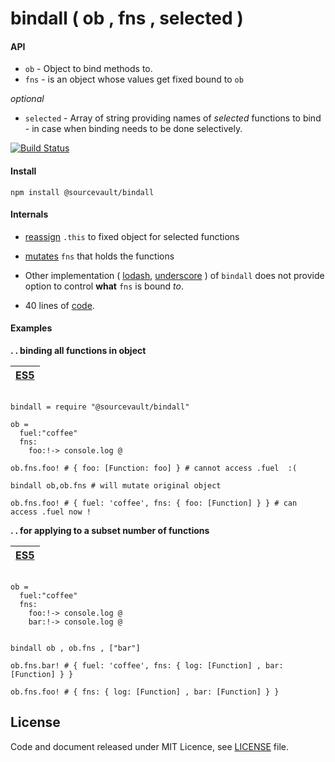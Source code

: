 # bindall ( ob , fns  , selected )

#### API
- `ob` - Object to bind methods to.
- `fns` - is an object whose values get fixed bound to `ob`

*optional*

- `selected` - Array of string providing names of *selected* functions to bind - in case when binding needs to be done selectively.

[![Build Status](https://travis-ci.org/sourcevault/bindall.svg?branch=travis)](https://travis-ci.org/sourcevault/bindall)

#### Install

```
npm install @sourcevault/bindall
```

#### Internals

- [reassign](https://github.com/sourcevault/bindall/blob/7e6208f6157b19a43133822233ff65aee130e274/main.ls#L1) ```.this``` to fixed object for selected functions

- [mutates](https://github.com/sourcevault/bindall/blob/7e6208f6157b19a43133822233ff65aee130e274/main.ls#L11) `fns` that holds the functions

- Other implementation ( [lodash](http://devdocs.io/lodash~4/index#bindall), [underscore](http://underscorejs.org/#bindall) ) of `bindall` does not provide option to control **what** `fns` is bound *to*.

- 40 lines of [code](https://github.com/sourcevault/bindall/blob/7e6208f6157b19a43133822233ff65aee130e274/main.ls#L3-L13).



#### Examples

**. . binding all functions in object** 

|[ES5](https://github.com/sourcevault/bindall/tree/master) |
| --- |

```livescript

bindall = require "@sourcevault/bindall"

ob = 
  fuel:"coffee"
  fns:
    foo:!-> console.log @

ob.fns.foo! # { foo: [Function: foo] } # cannot access .fuel  :(

bindall ob,ob.fns # will mutate original object

ob.fns.foo! # { fuel: 'coffee', fns: { foo: [Function] } } # can access .fuel now !

```
**. . for applying to a subset number of functions**

|[ES5](https://github.com/sourcevault/bindall/tree/master) |
| --- |

```livescript

ob = 
  fuel:"coffee"
  fns:
    foo:!-> console.log @
    bar:!-> console.log @


bindall ob , ob.fns , ["bar"]

ob.fns.bar! # { fuel: 'coffee', fns: { log: [Function] , bar: [Function] } }  

ob.fns.foo! # { fns: { log: [Function] , bar: [Function] } }  

```


## License

Code and document released under MIT Licence, see [LICENSE](https://github.com/sourcevault/bindall/blob/livescript/LICENCE) file.
